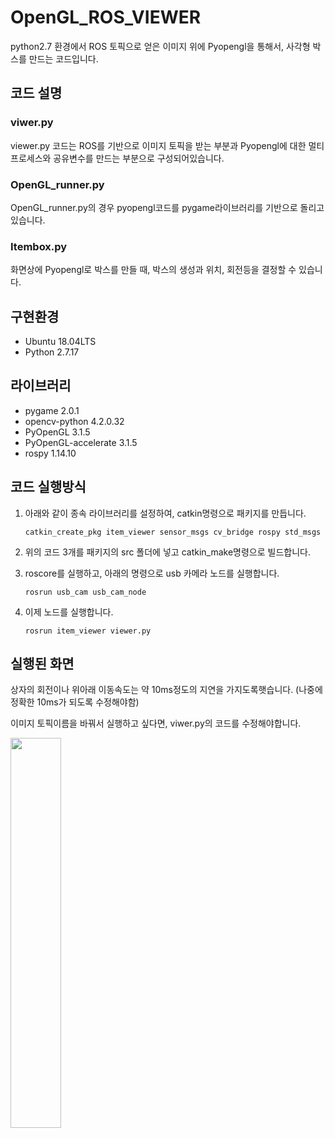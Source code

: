 # OpenGL_ROS_VIEWER
python2.7 환경에서 ROS 토픽으로 얻은 이미지 위에 Pyopengl을 통해서,
사각형 박스를 만드는 코드입니다.
## 코드 설명
### viwer.py
viewer.py 코드는 ROS를 기반으로 이미지 토픽을 받는 부분과 Pyopengl에 대한 멀티프로세스와 공유변수를 만드는 부분으로 구성되어있습니다. 

### OpenGL_runner.py
OpenGL_runner.py의 경우 pyopengl코드를 pygame라이브러리를 기반으로 돌리고 있습니다.

### Itembox.py
화면상에 Pyopengl로 박스를 만들 때, 박스의 생성과 위치, 회전등을 결정할 수 있습니다. 

## 구현환경
- Ubuntu 18.04LTS
- Python 2.7.17

## 라이브러리
- pygame 2.0.1
- opencv-python 4.2.0.32
- PyOpenGL 3.1.5
- PyOpenGL-accelerate 3.1.5
- rospy 1.14.10

## 코드 실행방식
1. 아래와 같이 종속 라이브러리를 설정하여, catkin명령으로 패키지를 만듭니다.

    `catkin_create_pkg item_viewer sensor_msgs cv_bridge rospy std_msgs`
    
2. 위의 코드 3개를 패키지의 src 폴더에 넣고 catkin_make명령으로 빌드합니다.
3. roscore를 실행하고, 아래의 명령으로 usb 카메라 노드를 실행합니다.
 
    `rosrun usb_cam usb_cam_node`
    
4. 이제 노드를 실행합니다.

    `rosrun item_viewer viewer.py`
    
## 실행된 화면

상자의 회전이나 위아래 이동속도는 약 10ms정도의 지연을 가지도록햇습니다. (나중에 정확한 10ms가 되도록 수정해야함) 

이미지 토픽이름을 바꿔서 실행하고 싶다면, viwer.py의 코드를 수정해야합니다.

<img width="40%" src="https://user-images.githubusercontent.com/63538314/112970991-be0cf780-9189-11eb-8802-5c3f690c06fa.gif"/>

